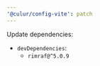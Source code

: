 ```yaml
---
'@culur/config-vite': patch
---
```


Update dependencies:

- `devDependencies`:
  - `rimraf@^5.0.9`
